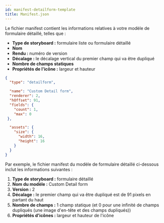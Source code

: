 ```yaml
---
id: manifest-detailform-template
title: Manifest.json
---
```


Le fichier manifest contient les informations relatives à votre modèle de formulaire détaillé, telles que :

* **Type de storyboard :** formulaire liste ou formulaire détaillé
* **Nom**
* **Rendu :** numéro de version
* **Décalage :** le décalage vertical du premier champ qui va être dupliqué
* **Nombre de champs statiques**
* **Propriétés de l'icône :** largeur et hauteur


```json
{
  "type": "detailform",

  "name": "Custom Detail form",
  "renderer": 2,  
  "hOffset": 91, 
  "fields": {
    "count": 1, 
    "max": 0
 },

  "assets": {
    "size": {
      "width": 16,
      "height": 16
    }
  }
}

```

Par exemple, le fichier manifest du modèle de formulaire détaillé ci-dessous inclut les informations suivantes :

1. **Type de storyboard :** formulaire détaillé
2. **Nom du modèle :** Custom Detail form
3. **Version :** 2
4. **Décalage :** le premier champ qui va être dupliqué est de 91 pixels en partant du haut
5. **Nombre de champs :** 1 champ statique (et 0 pour une infinité de champs dupliqués (une image d'en-tête et des champs dupliqués))
6. **Propriétés d'icônes :** largeur et hauteur de l'icône
